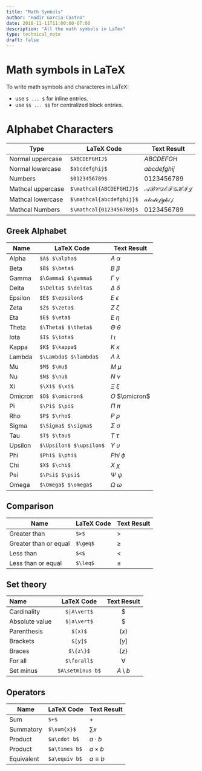 ```yaml
---
title: "Math Symbols"
author: "Hadir Garcia-Castro"
date: 2018-11-11T11:00:00-07:00
description: "All the math symbols in LaTex"
type: technical_note
draft: false
---
```

# Math symbols in LaTeX

To write math symbols and characteres in LaTeX:
- use `$ ... $` for inline entries.
- use `$$ ... $$` for centralized block entries.

#  Alphabet Characters
Type|LaTeX Code|Text Result
----|----------|-----------
Normal uppercase|`$ABCDEFGHIJ$`|$ABCDEFGH$
Normal lowercase|`$abcdefghij$`|$abcdefghij$
Numbers|`$0123456789$`|$0123456789$
Mathcal uppercase|`$\mathcal{ABCDEFGHIJ}$`|$\mathcal{ABCDEFGHIJ}$
Mathcal lowercase|`$\mathcal{abcdefghij}$`|$\mathcal{abcdefghij}$
Mathcal Numbers  |`$\mathcal{0123456789}$`|$\mathcal{0123456789}$

## Greek Alphabet
Name|LaTeX Code|Text Result
----|----------|-----------
Alpha|`$A$ $\alpha$`|$A$ $\alpha$
Beta|`$B$ $\beta$`|$B$ $\beta$
Gamma|`$\Gamma$ $\gamma$`|$\Gamma$ $\gamma$
Delta|`$\Delta$ $\delta$`|$\Delta$ $\delta$
Epsilon|`$E$ $\epsilon$`|$E$ $\epsilon$
Zeta|`$Z$ $\zeta$`|$Z$ $\zeta$
Eta|`$E$ $\eta$`|$E$ $\eta$
Theta|`$\Theta$ $\theta$`|$\Theta$ $\theta$
Iota|`$I$ $\iota$`|$I$ $\iota$
Kappa|`$K$ $\kappa$`|$K$ $\kappa$
Lambda|`$\Lambda$ $\lambda$`|$\Lambda$ $\lambda$
Mu|`$M$ $\mu$`|$M$ $\mu$
Nu|`$N$ $\nu$`|$N$ $\nu$
Xi|`$\Xi$ $\xi$`|$\Xi$ $\xi$
Omicron|`$O$ $\omicron$`|$O$ $\omicron$
Pi|`$\Pi$ $\pi$`|$\Pi$ $\pi$
Rho|`$P$ $\rho$`|$P$ $\rho$
Sigma|`$\Sigma$ $\sigma$`|$\Sigma$ $\sigma$
Tau|`$T$ $\tau$`|$T$ $\tau$
Upsilon|`$\Upsilon$ $\upsilon$`|$\Upsilon$ $\upsilon$
Phi|`$Phi$ $\phi$`|$Phi$ $\phi$
Chi|`$X$ $\chi$`|$X$ $\chi$
Psi|`$\Psi$ $\psi$`|$\Psi$ $\psi$
Omega|`$\Omega$ $\omega$`|$\Omega$ $\omega$

## Comparison
Name|LaTeX Code|Text Result
----|----------|-----------
Greater than|`$>$`|$>$
Greater than or equal|`$\geq$`|$\geq$
Less than|`$<$`|$<$
Less than or equal|`$\leq$`|$\leq$


## Set theory
Name           | LaTeX Code       | Text Result
:---           | :---:            | :---:
Cardinality    | `$\|A\vert$`     | $|A\vert$
Absolute value | `$\|a\vert$`     | $ | a\vert$
Parenthesis    | `$(x)$`          | $(x)$
Brackets       | `$[y]$`          | $[y]$
Braces         | `$\{z\}$`        | $\{z\}$
For all        | `$\forall$`      | $\forall$
Set minus      | `$A\setminus b$` | $A\setminus b$

## Operators
Name|LaTeX Code|Text Result
----|----------|-----------
Sum|`$+$`|$+$
Summatory|`$\sum{x}$`|$\sum{x}$
Product|`$a\cdot b$`|$a\cdot b$
Product|`$a\times b$`|$a\times b$
Equivalent|`$a\equiv b$`|$a\equiv b$
